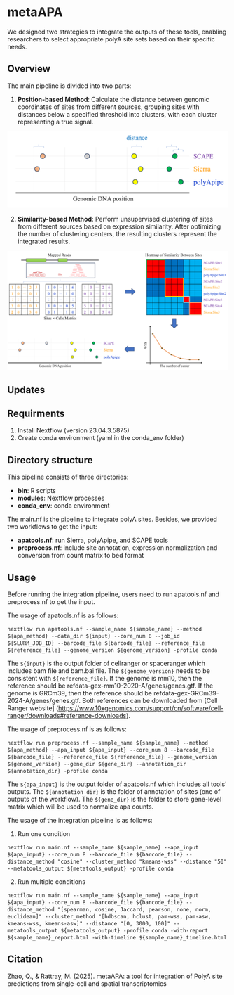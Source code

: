 # metaAPA

We designed two strategies to integrate the outputs of these tools, enabling researchers to select appropriate polyA site sets based on their specific needs.
## Overview

The main pipeline is divided into two parts:

1. **Position-based Method**: Calculate the distance between genomic coordinates of sites from different sources, grouping sites with distances below a specified threshold into clusters, with each cluster representing a true signal.

![position-based method](figures/Figure1A_v2.png)

2. **Similarity-based Method**: Perform unsupervised clustering of sites from different sources based on expression similarity. After optimizing the number of clustering centers, the resulting clusters represent the integrated results.

![similarity-based method](figures/Figure1B_v3.png)

## Updates

## Requirments

1. Install Nextflow (version 23.04.3.5875)
2. Create conda environment (yaml in the conda_env folder)

## Directory structure
This pipeline consists of three directories: 

+ **bin**: R scripts 
+ **modules**: Nextflow processes 
+ **conda_env**: conda environment

 
The main.nf is the pipeline to integrate polyA sites. Besides, we provided two workflows to get the input:
+ **apatools.nf**: run Sierra, polyApipe, and SCAPE tools
+ **preprocess.nf**: include site annotation, expression normalization and conversion from count matrix to bed format
	
## Usage
Before running the integration pipeline, users need to run apatools.nf and preprocess.nf to get the input.

The usage of apatools.nf is as follows:

```
nextflow run apatools.nf --sample_name ${sample_name} --method ${apa_method} --data_dir ${input} --core_num 8 --job_id ${SLURM_JOB_ID} --barcode_file ${barcode_file} --reference_file ${reference_file} --genome_version ${genome_version} -profile conda
```

The `${input}` is the output folder of cellranger or spaceranger which includes bam file and bam.bai file. The `${genome_version}` needs to be consistent with `${reference_file}`. If the genome is mm10, then the reference should be refdata-gex-mm10-2020-A/genes/genes.gtf. If the genome is GRCm39, then the reference should be refdata-gex-GRCm39-2024-A/genes/genes.gtf. Both references can be downloaded from [Cell Ranger website] (https://www.10xgenomics.com/support/cn/software/cell-ranger/downloads#reference-downloads).

The usage of preprocess.nf is as follows:
```
nextflow run preprocess.nf --sample_name ${sample_name} --method ${apa_method} --apa_input ${apa_input} --core_num 8 --barcode_file ${barcode_file} --reference_file ${reference_file} --genome_version ${genome_version} --gene_dir ${gene_dir} --annotation_dir ${annotation_dir} -profile conda
```

The `${apa_input}` is the output folder of apatools.nf which includes all tools' outputs. The `${annotation_dir}` is the folder of annotation of sites (one of outputs of the workflow). The `${gene_dir}` is the folder to store gene-level matrix which will be used to normalize apa counts.

The usage of the integration pipeline is as follows:

1. Run one condition 

```
nextflow run main.nf --sample_name ${sample_name} --apa_input ${apa_input} --core_num 8 --barcode_file ${barcode_file} --distance_method "cosine" --cluster_method "kmeans-wss" --distance "50" --metatools_output ${metatools_output} -profile conda 
```
2. Run multiple conditions

```
nextflow run main.nf --sample_name ${sample_name} --apa_input ${apa_input} --core_num 8 --barcode_file ${barcode_file} --distance_method "[spearman, cosine, Jaccard, pearson, none, norm, euclidean]" --cluster_method "[hdbscan, hclust, pam-wss, pam-asw, kmeans-wss, kmeans-asw]" --distance "[0, 3000, 100]" --metatools_output ${metatools_output} -profile conda -with-report ${sample_name}_report.html -with-timeline ${sample_name}_timeline.html
```

## Citation
Zhao, Q., & Rattray, M. (2025). metaAPA: a tool for integration of PolyA site predictions from single-cell and spatial transcriptomics
